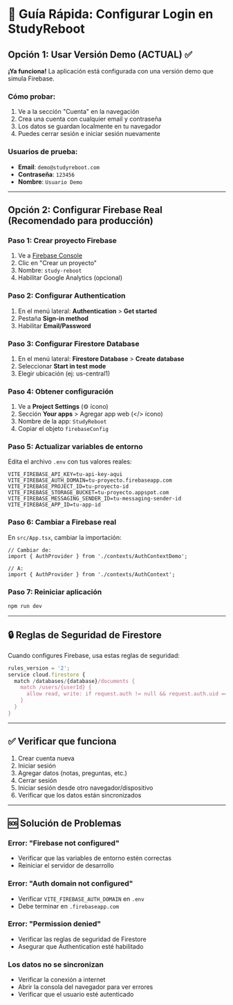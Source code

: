# 🚀 Guía Rápida: Configurar Login en StudyReboot

## Opción 1: Usar Versión Demo (ACTUAL) ✅
**¡Ya funciona!** La aplicación está configurada con una versión demo que simula Firebase.

### Cómo probar:
1. Ve a la sección "Cuenta" en la navegación
2. Crea una cuenta con cualquier email y contraseña
3. Los datos se guardan localmente en tu navegador
4. Puedes cerrar sesión e iniciar sesión nuevamente

### Usuarios de prueba:
- **Email**: `demo@studyreboot.com`
- **Contraseña**: `123456`
- **Nombre**: `Usuario Demo`

---

## Opción 2: Configurar Firebase Real (Recomendado para producción)

### Paso 1: Crear proyecto Firebase
1. Ve a [Firebase Console](https://console.firebase.google.com/)
2. Clic en "Crear un proyecto"
3. Nombre: `study-reboot`
4. Habilitar Google Analytics (opcional)

### Paso 2: Configurar Authentication
1. En el menú lateral: **Authentication** > **Get started**
2. Pestaña **Sign-in method**
3. Habilitar **Email/Password**

### Paso 3: Configurar Firestore Database
1. En el menú lateral: **Firestore Database** > **Create database**
2. Seleccionar **Start in test mode**
3. Elegir ubicación (ej: us-central1)

### Paso 4: Obtener configuración
1. Ve a **Project Settings** (⚙️ ícono)
2. Sección **Your apps** > Agregar app web (</> ícono)
3. Nombre de la app: `StudyReboot`
4. Copiar el objeto `firebaseConfig`

### Paso 5: Actualizar variables de entorno
Edita el archivo `.env` con tus valores reales:

```env
VITE_FIREBASE_API_KEY=tu-api-key-aqui
VITE_FIREBASE_AUTH_DOMAIN=tu-proyecto.firebaseapp.com
VITE_FIREBASE_PROJECT_ID=tu-proyecto-id
VITE_FIREBASE_STORAGE_BUCKET=tu-proyecto.appspot.com
VITE_FIREBASE_MESSAGING_SENDER_ID=tu-messaging-sender-id
VITE_FIREBASE_APP_ID=tu-app-id
```

### Paso 6: Cambiar a Firebase real
En `src/App.tsx`, cambiar la importación:

```tsx
// Cambiar de:
import { AuthProvider } from './contexts/AuthContextDemo';

// A:
import { AuthProvider } from './contexts/AuthContext';
```

### Paso 7: Reiniciar aplicación
```bash
npm run dev
```

---

## 🔒 Reglas de Seguridad de Firestore

Cuando configures Firebase, usa estas reglas de seguridad:

```javascript
rules_version = '2';
service cloud.firestore {
  match /databases/{database}/documents {
    match /users/{userId} {
      allow read, write: if request.auth != null && request.auth.uid == userId;
    }
  }
}
```

---

## ✅ Verificar que funciona

1. Crear cuenta nueva
2. Iniciar sesión
3. Agregar datos (notas, preguntas, etc.)
4. Cerrar sesión
5. Iniciar sesión desde otro navegador/dispositivo
6. Verificar que los datos están sincronizados

---

## 🆘 Solución de Problemas

### Error: "Firebase not configured"
- Verificar que las variables de entorno estén correctas
- Reiniciar el servidor de desarrollo

### Error: "Auth domain not configured"
- Verificar `VITE_FIREBASE_AUTH_DOMAIN` en `.env`
- Debe terminar en `.firebaseapp.com`

### Error: "Permission denied"
- Verificar las reglas de seguridad de Firestore
- Asegurar que Authentication esté habilitado

### Los datos no se sincronizan
- Verificar la conexión a internet
- Abrir la consola del navegador para ver errores
- Verificar que el usuario esté autenticado
